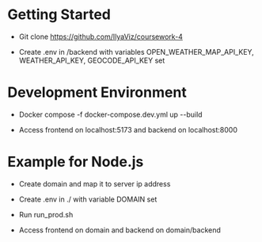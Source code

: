 # Getting Started

* Git clone https://github.com/IlyaViz/coursework-4

* Create .env in /backend with variables OPEN_WEATHER_MAP_API_KEY, WEATHER_API_KEY, GEOCODE_API_KEY set

# Development Environment

* Docker compose -f docker-compose.dev.yml up --build

* Access frontend on localhost:5173 and backend on localhost:8000

# Example for Node.js

* Create domain and map it to server ip address

* Create .env in ./ with variable DOMAIN set
  
* Run run_prod.sh

* Access frontend on domain and backend on domain/backend
